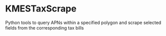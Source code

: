 # KMESTaxScrape
 Python tools to query APNs within a specified polygon and scrape selected fields from the corresponding tax bills

